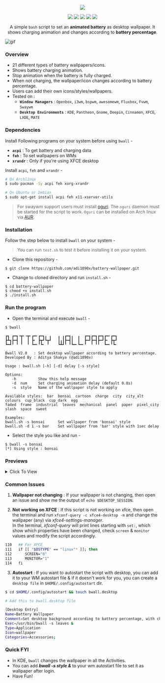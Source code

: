 <!-- Battery Wallpaper -->

<p align="center">
  <img src="https://raw.githubusercontent.com/adi1090x/battery-wallpaper/master/preview/logo.png">
</p>

<p align="center">
  <img src="https://img.shields.io/badge/Maintained%3F-Yes-green?style=for-the-badge">
  <img src="https://img.shields.io/github/license/adi1090x/battery-wallpaper?style=for-the-badge">
  <img src="https://img.shields.io/github/stars/adi1090x/battery-wallpaper?style=for-the-badge">
  <img src="https://img.shields.io/github/issues/adi1090x/battery-wallpaper?color=violet&style=for-the-badge">
  <img src="https://img.shields.io/github/forks/adi1090x/battery-wallpaper?color=teal&style=for-the-badge">
</p>

<p align="center">A simple <code>bash</code> script to set an <b>animated battery</b> as desktop wallpaper. It shows charging animation and changes according to <b>battery percentage</b>.</p>

![gif](https://raw.githubusercontent.com/adi1090x/battery-wallpaper/master/preview/charging/leaves.gif) <br />

### Overview

+ 21 different types of battery wallpapers/icons.
+ Shows battery charging animation.
+ Stop animation when the battery is fully charged.
+ When not charging, the wallpaper/icon changes according to battery percentage.
+ Users can add their own icons/styles/wallpapers.
+ Tested on :
  - **`Window Managers`** : `Openbox`, `i3wm`, `bspwm`, `awesomewm`, `Fluxbox`, `Fvwm`, `Swaywm`
  - **`Desktop Environments`** : `KDE`, `Pantheon`, `Gnome`, `Deepin`, `Cinnamon`, `XFCE`, `LXDE`, `MATE`

### Dependencies

Install Following programs on your system before using `bwall` -

- **`acpi`** : To get battery and charging data
- **`feh`** : To set wallpapers on WMs
- **`xrandr`** : Only if you're using XFCE desktop

Install `acpi`, `feh` and `xrandr` -
```bash
# On Archlinux
$ sudo pacman -Sy acpi feh xorg-xrandr

# On Ubuntu or Debian
$ sudo apt-get install acpi feh x11-xserver-utils
```

> For swaywm support users must install [oguri](https://github.com/vilhalmer/oguri). The `oguri` daemon must be started for the script to work. `Oguri` can be installed on Arch linux via [AUR](https://aur.archlinux.org/packages/oguri-git/).

### Installation

Follow the step below to install `bwall` on your system -
> You can run `test.sh` to test it before installing it on your system.

+ Clone this repository -
```
$ git clone https://github.com/adi1090x/battery-wallpaper.git
```

+ Change to cloned directory and run `install.sh` -
```
$ cd battery-wallpaper
$ chmod +x install.sh
$ ./install.sh
```

### Run the program

+ Open the terminal and execute `bwall` -
```
$ bwall

┏┓ ┏━┓╺┳╸╺┳╸┏━╸┏━┓╻ ╻   ╻ ╻┏━┓╻  ╻  ┏━┓┏━┓┏━┓┏━╸┏━┓
┣┻┓┣━┫ ┃  ┃ ┣╸ ┣┳┛┗┳┛   ┃╻┃┣━┫┃  ┃  ┣━┛┣━┫┣━┛┣╸ ┣┳┛
┗━┛╹ ╹ ╹  ╹ ┗━╸╹┗╸ ╹    ┗┻┛╹ ╹┗━╸┗━╸╹  ╹ ╹╹  ┗━╸╹┗╸

Bwall V2.0   : Set desktop wallpaper according to battery percentage.
Developed By : Aditya Shakya (@adi1090x)

Usage : bwall.sh [-h] [-d] delay [-s style]

Options:
   -h          Show this help message
   -d  num     Set charging animation delay (default 0.8s)
   -s  style   Name of the wallpaper style to apply
   
Available styles:  bar  bonsai  cartoon  charge  city  city_alt  colours  cup_black  cup_dark  egg
faded  frame  industrial  leaves  mechanical  panel  paper  pixel_city  slash  space  sweet  

Examples: 
bwall.sh -s bonsai      Set wallpaper from 'bonsai' style
bwall.sh -d 1 -s bar    Set wallpaper from 'bar' style with 1sec delay
```

+ Select the style you like and run -
```
$ bwall -s bonsai
[*] Using style : bonsai
```

### Previews

<details><summary>Click To View</summary>

`Bonsai`
|Charging|Full|
|-|-|
|![gif](https://raw.githubusercontent.com/adi1090x/battery-wallpaper/master/preview/charging/bonsai.gif)|![gif](https://raw.githubusercontent.com/adi1090x/battery-wallpaper/master/preview/full/bonsai.png)|

`Bar`
|Charging|Full|
|-|-|
|![gif](https://raw.githubusercontent.com/adi1090x/battery-wallpaper/master/preview/charging/bar.gif)|![gif](https://raw.githubusercontent.com/adi1090x/battery-wallpaper/master/preview/full/bar.png)|

`Cartoon`
|Charging|Full|
|-|-|
|![gif](https://raw.githubusercontent.com/adi1090x/battery-wallpaper/master/preview/charging/cartoon.gif)|![gif](https://raw.githubusercontent.com/adi1090x/battery-wallpaper/master/preview/full/cartoon.png)|

`Charge`
|Charging|Full|
|-|-|
|![gif](https://raw.githubusercontent.com/adi1090x/battery-wallpaper/master/preview/charging/charge.gif)|![gif](https://raw.githubusercontent.com/adi1090x/battery-wallpaper/master/preview/full/charge.png)|

`Colours`
|Charging|Full|
|-|-|
|![gif](https://raw.githubusercontent.com/adi1090x/battery-wallpaper/master/preview/charging/colours.gif)|![gif](https://raw.githubusercontent.com/adi1090x/battery-wallpaper/master/preview/full/colours.png)|

`Cup Black`
|Charging|Full|
|-|-|
|![gif](https://raw.githubusercontent.com/adi1090x/battery-wallpaper/master/preview/charging/cup_black.gif)|![gif](https://raw.githubusercontent.com/adi1090x/battery-wallpaper/master/preview/full/cup_black.png)|

`Cup Dark`
|Charging|Full|
|-|-|
|![gif](https://raw.githubusercontent.com/adi1090x/battery-wallpaper/master/preview/charging/cup_dark.gif)|![gif](https://raw.githubusercontent.com/adi1090x/battery-wallpaper/master/preview/full/cup_dark.png)|

`Egg`
|Charging|Full|
|-|-|
|![gif](https://raw.githubusercontent.com/adi1090x/battery-wallpaper/master/preview/charging/egg.gif)|![gif](https://raw.githubusercontent.com/adi1090x/battery-wallpaper/master/preview/full/egg.png)|

`Faded`
|Charging|Full|
|-|-|
|![gif](https://raw.githubusercontent.com/adi1090x/battery-wallpaper/master/preview/charging/faded.gif)|![gif](https://raw.githubusercontent.com/adi1090x/battery-wallpaper/master/preview/full/faded.png)|

`Frame`
|Charging|Full|
|-|-|
|![gif](https://raw.githubusercontent.com/adi1090x/battery-wallpaper/master/preview/charging/frame.gif)|![gif](https://raw.githubusercontent.com/adi1090x/battery-wallpaper/master/preview/full/frame.png)|

`Industrial`
|Charging|Full|
|-|-|
|![gif](https://raw.githubusercontent.com/adi1090x/battery-wallpaper/master/preview/charging/industrial.gif)|![gif](https://raw.githubusercontent.com/adi1090x/battery-wallpaper/master/preview/full/industrial.png)|

`Leaves`
|Charging|Full|
|-|-|
|![gif](https://raw.githubusercontent.com/adi1090x/battery-wallpaper/master/preview/charging/leaves.gif)|![gif](https://raw.githubusercontent.com/adi1090x/battery-wallpaper/master/preview/full/leaves.png)|

`Mechanical`
|Charging|Full|
|-|-|
|![gif](https://raw.githubusercontent.com/adi1090x/battery-wallpaper/master/preview/charging/mechanical.gif)|![gif](https://raw.githubusercontent.com/adi1090x/battery-wallpaper/master/preview/full/mechanical.png)|

`Panel`
|Charging|Full|
|-|-|
|![gif](https://raw.githubusercontent.com/adi1090x/battery-wallpaper/master/preview/charging/panel.gif)|![gif](https://raw.githubusercontent.com/adi1090x/battery-wallpaper/master/preview/full/panel.png)|

`Paper`
|Charging|Full|
|-|-|
|![gif](https://raw.githubusercontent.com/adi1090x/battery-wallpaper/master/preview/charging/paper.gif)|![gif](https://raw.githubusercontent.com/adi1090x/battery-wallpaper/master/preview/full/paper.png)|

`Slash`
|Charging|Full|
|-|-|
|![gif](https://raw.githubusercontent.com/adi1090x/battery-wallpaper/master/preview/charging/slash.gif)|![gif](https://raw.githubusercontent.com/adi1090x/battery-wallpaper/master/preview/full/slash.png)|

`Sweet`
|Charging|Full|
|-|-|
|![gif](https://raw.githubusercontent.com/adi1090x/battery-wallpaper/master/preview/charging/sweet.gif)|![gif](https://raw.githubusercontent.com/adi1090x/battery-wallpaper/master/preview/full/sweet.png)|

`Space`
|Charging|Full|
|-|-|
|![gif](https://raw.githubusercontent.com/adi1090x/battery-wallpaper/master/preview/charging/space.gif)|![gif](https://raw.githubusercontent.com/adi1090x/battery-wallpaper/master/preview/full/space.png)|

`Pixel City`
|Charging|Full|
|-|-|
|![gif](https://raw.githubusercontent.com/adi1090x/battery-wallpaper/master/preview/charging/pixel_city.gif)|![gif](https://raw.githubusercontent.com/adi1090x/battery-wallpaper/master/preview/full/pixel_city.png)|

`City`
|Charging|Full|
|-|-|
|![gif](https://raw.githubusercontent.com/adi1090x/battery-wallpaper/master/preview/charging/city.gif)|![gif](https://raw.githubusercontent.com/adi1090x/battery-wallpaper/master/preview/full/city.png)|

`City Alt`
|Charging|Full|
|-|-|
|![gif](https://raw.githubusercontent.com/adi1090x/battery-wallpaper/master/preview/charging/city_alt.gif)|![gif](https://raw.githubusercontent.com/adi1090x/battery-wallpaper/master/preview/full/city_alt.png)|

</details>

### Common Issues

1. **Wallpaper not changing** : If your wallpaper is not changing, then open an issue and show me the output of `echo $DESKTOP_SESSION`.

2. **Not working on XFCE** : If this script is not working on xfce, then open the terminal and run `xfconf-query -c xfce4-desktop -m` and change the wallpaper (any) via *xfce4-settings-manager*. <br />
In the terminal, *xfconf-query* will print lines starting with `set:`, which show which properties have been changed, check `screen` & `monitor` values and modify the script accordingly.
```bash
110   ## For XFCE
111   if [[ "$OSTYPE" == "linux"* ]]; then
112      SCREEN="0"
113      MONITOR="1"
114   fi

```

3. **Autostart** : If you want to autostart the script with desktop, you can add it to your WM autostart file & if it doesn't work for you, you can create a `desktop file` in `$HOME/.config/autostart` dir.
```bash
$ cd $HOME/.config/autostart && touch bwall.desktop

# Add this to bwall.desktop file

[Desktop Entry]
Name=Battery Wallpaper
Comment=Set desktop background according to battery percentage, with charging animation.
Exec=/usr/bin/bwall -s leaves &
Type=Application
Icon=wallpaper
Categories=Accessories;
```

### Quick FYI
+ In KDE, `bwall` changes the wallpaper in all the Activities.
+ You can add ***bwall -s style &*** to your wm autostart file to set it as wallpaper after login.
+ Have Fun!

